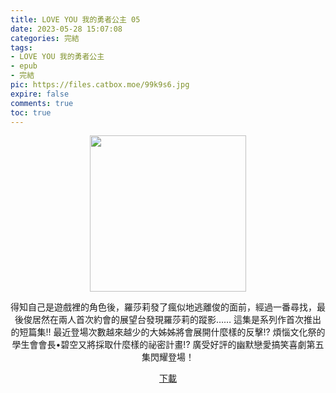 ```yaml
---
title: LOVE YOU 我的勇者公主 05
date: 2023-05-28 15:07:08
categories: 完結
tags:
- LOVE YOU 我的勇者公主
- epub
- 完結
pic: https://files.catbox.moe/99k9s6.jpg
expire: false
comments: true
toc: true
---
```


<div style="text-align:center" class="kratos-post-content">

<img width="250px" src="https://files.catbox.moe/99k9s6.jpg">

<p>
得知自己是遊戲裡的角色後，羅莎莉發了瘋似地逃離俊的面前，經過一番尋找，最後俊居然在兩人首次約會的展望台發現羅莎莉的蹤影……
這集是系列作首次推出的短篇集!!
最近登場次數越來越少的大姊姊將會展開什麼樣的反擊!?
煩惱文化祭的學生會會長•碧空又將採取什麼樣的祕密計畫!?
廣受好評的幽默戀愛搞笑喜劇第五集閃耀登場！
</p>

<p>
<a href="https://epubdatabase.azurewebsites.net/EBOOKS/EPUB/完結/LOVE YOU 我的勇者公主/LOVE YOU 我的勇者公主 5.epub?download=1">下載</a>
</p>

</div>